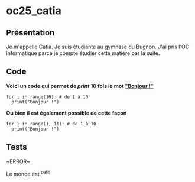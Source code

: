 # oc25_catia
## Présentation

Je m'appelle Catia. Je suis étudiante au gymnase du Bugnon. J'ai pris l'OC informatique parce je compte étudier cette matière par la suite.

## Code

**Voici un code qui permet de _print_ 10 fois le mot <ins> "Bonjour !" </ins>**
```
for i in range(10): # de 1 à 10
  print("Bonjour !")
```
**Ou bien il est également possible de cette façon**
```
for i in range(1, 11): # de 1 à 10
  print("Bonjour !")
```

## Tests
~ERROR~

Le monde est <sup>petit</sup>

